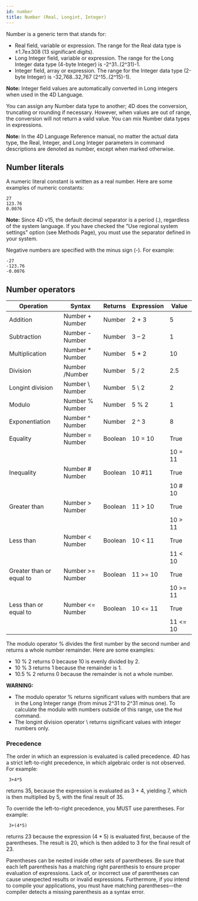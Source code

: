 ```yaml
---
id: number
title: Number (Real, Longint, Integer)
---
```


Number is a generic term that stands for:

- Real field, variable or expression. The range for the Real data type is ±1.7e±308 (13 significant digits).
- Long Integer field, variable or expression. The range for the Long Integer data type (4-byte Integer) is -2^31..(2^31)-1.
- Integer field, array or expression. The range for the Integer data type (2-byte Integer) is -32,768..32,767 (2^15..(2^15)-1).

**Note:** Integer field values are automatically converted in Long integers when used in the 4D Language.

You can assign any Number data type to another; 4D does the conversion, truncating or rounding if necessary. However, when values are out of range, the conversion will not return a valid value. You can mix Number data types in expressions.

**Note:** In the 4D Language Reference manual, no matter the actual data type, the Real, Integer, and Long Integer parameters in command descriptions are denoted as number, except when marked otherwise.


## Number literals   

A numeric literal constant is written as a real number. Here are some examples of numeric constants:

```4d
27
123.76
0.0076
```

**Note:** Since 4D v15, the default decimal separator is a period (.), regardless of the system language. If you have checked the "Use regional system settings" option (see Methods Page), you must use the separator defined in your system.

Negative numbers are specified with the minus sign (-). For example:

```4d
-27
-123.76
-0.0076
```

## Number operators

|Operation	|Syntax	|Returns	|Expression	|Value|
|---|---|---|---|---|
|Addition	|Number + Number	|Number	|2 + 3	|5|
|Subtraction	|Number - Number	|Number	|3 – 2	|1|
|Multiplication	|Number * Number	|Number	|5 * 2	|10|
|Division	|Number /Number	|Number	|5 / 2	|2.5|
|Longint division	|Number \ Number	|Number	|5 \ 2	|2|
|Modulo	|Number % Number	|Number	|5 % 2	|1|
|Exponentiation	|Number ^ Number	|Number	|2 ^ 3|	8|
|Equality	|Number = Number	|Boolean	|10 = 10	|True|
			||||10 = 11|	False|
|Inequality	|Number # Number	|Boolean	|10 #11	|True|
			||||10 # 10	|False|
|Greater than	|Number > Number	|Boolean	|11 > 10	|True|
			||||10 > 11	|False|
|Less than	|Number < Number	|Boolean	|10 < 11	|True|
		||||	11 < 10	|False|
|Greater than or equal to	|Number >= Number	|Boolean	|11 >= 10	|True|
			||||10 >= 11	|False|
|Less than or equal to	|Number <= Number	|Boolean	|10 <= 11	|True|
		||||	11 <= 10	|False|

The modulo operator % divides the first number by the second number and returns a whole number remainder. Here are some examples:

- 10 % 2 returns 0 because 10 is evenly divided by 2.
- 10 % 3 returns 1 because the remainder is 1.
- 10.5 % 2 returns 0 because the remainder is not a whole number.

**WARNING:**
- The modulo operator % returns significant values with numbers that are in the Long Integer range (from minus 2^31 to 2^31 minus one). To calculate the modulo with numbers outside of this range, use the `Mod` command.
- The longint division operator \ returns significant values with integer numbers only.

### Precedence

The order in which an expression is evaluated is called precedence. 4D has a strict left-to-right precedence, in which algebraic order is not observed. For example:

```4d
 3+4*5
```

returns 35, because the expression is evaluated as 3 + 4, yielding 7, which is then multiplied by 5, with the final result of 35.

To override the left-to-right precedence, you MUST use parentheses. For example:

```4d
 3+(4*5)
```

returns 23 because the expression (4 * 5) is evaluated first, because of the parentheses. The result is 20, which is then added to 3 for the final result of 23.

Parentheses can be nested inside other sets of parentheses. Be sure that each left parenthesis has a matching right parenthesis to ensure proper evaluation of expressions. Lack of, or incorrect use of parentheses can cause unexpected results or invalid expressions. Furthermore, if you intend to compile your applications, you must have matching parentheses—the compiler detects a missing parenthesis as a syntax error.
